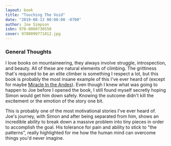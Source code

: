 ```yaml
---
layout: book
title: "Touching The Void"
date: "2019-08-13 00:00:00 -0700"
author: Joe Simpson
isbn: 978-0060730550
cover: 9780099771012.jpg
---
```


### General Thoughts

I love books on mountaineering, they always involve struggle, introspection, and beauty. All of these are natural elements of climbing. The grittiness that's required to be an elite climber is something I respect a lot, but this book is probably the most insane example of this I've ever heard of (except for maybe [Miracle In the Andes](https://ryankozak.com/books/miracle-in-the-andes/)). Even though I knew what was going to happen to Joe before I opened the book, I still found myself secretly hoping Simon would get him down safely. Knowing the outcome didn't kill the excitement or the emotion of the story one bit. 

This is probably one of the most motivational stories I've ever heard of. Joe's journey, with Simon and after being separated from him, shows an incredible ability to break down a massive problem into tiny pieces in order to accomplish the goal. His tolerance for pain and ability to stick to "the patterns", really highlighted for me how the human mind can overcome things you'd never imagine.